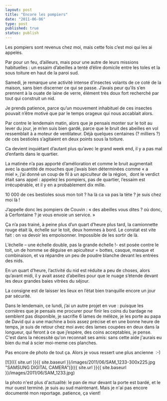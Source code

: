 ```yaml
---
layout: post
title: "Encore les pompiers"
date: "2011-06-06"
type: post
published: true
status: publish
---
```


Les pompiers sont revenus chez moi, mais cette fois c’est moi qui les ai appelés.

Par pour un feu, d’ailleurs, mais pour une autre de leurs missions habituelles : un essaim d’abeilles a tenté d’élire domicile entre les toles et la sous toiture en haut de la paroi sud.

Samedi, je remarque une activité intense d’insectes volants de ce coté de la maison, sans bien discerner ce qui se passe. J’avais peur qu’ils s’en prennent à la ouate de laine de verre, élément très doux fort recherché par tout qui construit un nid.

Je prends patience, parce qu’un mouvement inhabituel de ces insectes pouvait n’être motivé que par le temps orageux qui nous accablait alors.

Par contre le lendemain matin, alors que je pensais monter sur le toit au lever du jour, je m’en suis bien gardé, parce que le bruit des abeilles en vol ressemblait à a moteur de ventilateur. Déjà quelques centaines (? milliers ?) de ces bestioles s’agitaient en deux points sous la toiture.

Ca devient inquiétant d’autant plus qu’avec le grand week end, il y a pas mal d’enfants dans le quartier.

La matinée n’a pas apporté d’amélioration et comme le bruit augmentait avec la quantité de mouches que j’avais bien déterminées comme « a miel », j’ai donné un coup de fil à un apiculteur de la région,  dont le verdict était sans appel : appelez les pompiers, pas de quartier, l’essaim est irrécupérable, et il y en a probablement dix mille.

10 000 de ces bestioles sous mon toit ? ha là ca va pas la tète ? je suis chez moi là !

J’appelle donc les pompiers de Couvin : « des abeilles vous dites ? où donc, à Cerfontaine ? je vous envoie un service. »

Ça n’a pas trainé, à peine plus d’un quart d’heure plus tard, la camionnette rouge était là, échelle sur le toit, deux hommes à bord. Le constat est vite fait : on va devoir les empoisonner. Impossible de les sortir de là.

L’échelle – une échelle double, pas la grande échelle !- est posée contre le toit, un de homme se déguise en apiculteur = bottes, casque, masque et combinaison, et va répandre un peu de poudre blanche devant les entrées des nids.

En un quart d’heure, l’activité du nid est réduite a peu de choses, alors qu’avant midi, il y avait assez d’abeilles pour que le nuage s’étende devant les deux grandes baies vitrées du séjour.

La consigne est de laisser les lieux en l’état bien tranquille encore un jour par sécurité.

Dans le lendemain, ce lundi, j’ai un autre projet en vue : puisque les cornières que je pensais me procurer pour finir les coins du bardage ne semblent pas disponible, je sacrifie 6 lames de mélèze, je les porte au papa de David qui a une machine a bois assez précise et en une bonne heure de temps, je suis de retour chez moi avec des lames coupées en deux dans la longueur, qui feront à ce que j’espère, des coins acceptables, je pense. C'est dans la nécessité qu'on reconnait ses amis: sans cette aide j'aurais eu bien du mal à scier moi-meme ces planches.

Pas encore de photo de tout ça. Alors je vous ressert une plus ancienne  :-)

[![]({{ site.url }}{{ site.baseurl }}/images/2011/06/SAM_1233-300x225.jpg "SAMSUNG DIGITAL CAMERA")]({{ site.url }}{{ site.baseurl }}/images/2011/06/SAM_1233.jpg)

la photo n'est plus d'actualité: le pan de mur devant la porte est bardé, et le mur ouest terminé. je suis au sud maintenant. Mais je n'ai pas encore documenté mon reportage. patience, ça vient!
